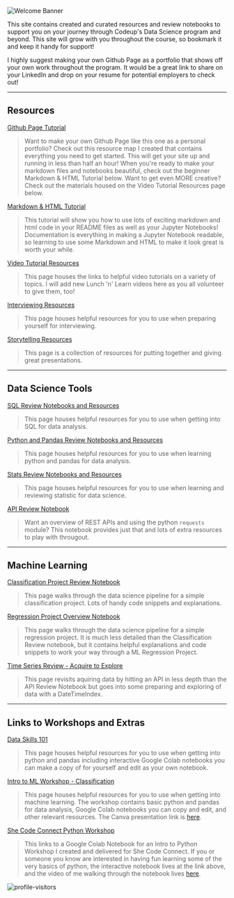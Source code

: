 ![Welcome Banner](https://i.pinimg.com/564x/bd/a5/99/bda599a6ddb4e30c1e99e649597e6330.jpg)

This site contains created and curated resources and review notebooks to support you on your journey through Codeup's Data Science program and beyond. This site will grow with you throughout the course, so bookmark it and keep it handy for support!

I highly suggest making your own Github Page as a portfolio that shows off your own work throughout the program. It would be a great link to share on your LinkedIn and drop on your resume for potential employers to check out!

___
## Resources

[Github Page Tutorial](https://ds-review-hub.github.io/github_page_portfolio.pdf)

>Want to make your own Github Page like this one as a personal portfolio? Check out this resource map I created that contains everything you need to get started. This will get your site up and running in less than half an hour! When you're ready to make your markdown files and notebooks beautiful, check out the beginner Markdown & HTML Tutorial below. Want to get even MORE creative? Check out the materials housed on the Video Tutorial Resources page below.

[Markdown & HTML Tutorial](https://ds-review-hub.github.io/markdown_and_html_tutorial)

>This tutorial will show you how to use lots of exciting markdown and html code in your README files as well as your Jupyter Notebooks! Documentation is everything in making a Jupyter Notebook readable, so learning to use some Markdown and HTML to make it look great is worth your while.

[Video Tutorial Resources](https://ds-review-hub.github.io/tutorial_videos)

>This page houses the links to helpful video tutorials on a variety of topics. I will add new Lunch 'n' Learn videos here as you all volunteer to give them, too!

[Interviewing Resources](https://ds-review-hub.github.io/interviewing_resources)

>This page houses helpful resources for you to use when preparing yourself for interviewing.

[Storytelling Resources](https://ds-review-hub.github.io/storytelling)

>This page is a collection of resources for putting together and giving great presentations.

___
## Data Science Tools

[SQL Review Notebooks and Resources](https://ds-review-hub.github.io/sql_reviews)

>This page houses helpful resources for you to use when getting into SQL for data analysis.

[Python and Pandas Review Notebooks and Resources](https://ds-review-hub.github.io/python_reviews)

>This page houses helpful resources for you to use when learning python and pandas for data analysis.

[Stats Review Notebooks and Resources](https://ds-review-hub.github.io/stats_reviews)

>This page houses helpful resources for you to use when learning and reviewing statistic for data science.

[API Review Notebook](https://ds-review-hub.github.io/api_review)

>Want an overview of REST APIs and using the python `requests` module? This notebook provides just that and lots of extra resources to play with througout.

___
## Machine Learning


[Classification Project Review Notebook](https://ds-review-hub.github.io/classification_project_review/classification_project_review)

>This page walks through the data science pipeline for a simple classification project. Lots of handy code snippets and explanations.

[Regression Project Overview Notebook](https://ds-review-hub.github.io/regression_review)

>This page walks through the data science pipeline for a simple regression project. It is much less detailed than the Classification Review notebook, but it contains helpful explanations and code snippets to work your way through a ML Regression Project.

[Time Series Review - Acquire to Explore](https://ds-review-hub.github.io/time_series_review/time_series_review)

>This page revisits aquiring data by hitting an API in less depth than the API Review Notebook but goes into some preparing and exploring of data with a DateTimeIndex.

___
## Links to Workshops and Extras

[Data Skills 101](https://dataskills101.github.io/)

>This page houses helpful resources for you to use when getting into python and pandas including interactive Google Colab notebooks you can make a copy of for yourself and edit as your own notebook.

[Intro to ML Workshop - Classification](https://faithkane3.github.io/)

>This page houses helpful resources for you to use when getting into machine learning. The workshop contains basic python and pandas for data analysis, Google Colab notebooks you can copy and edit, and other relevant resources. The Canva presentation link is [here](https://www.canva.com/design/DAEL0tiSEAw/7I1oDBFRULaoAMFrQG-kSw/view?utm_content=DAEL0tiSEAw&utm_campaign=designshare&utm_medium=link&utm_source=publishsharelink).

[She Code Connect Python Workshop](https://colab.research.google.com/drive/1FEq_HTDw7fpVdPBFufShf2K8oeTLRDPn?usp=sharing)

>This links to a Google Colab Notebook for an Intro to Python Workshop I created and delivered for She Code Connect. If you or someone you know are interested in having fun learning some of the very basics of python, the interactive notebook lives at the link above, and the video of me walking through the notebook lives [here](https://youtu.be/X-ym8duzQwI).

![profile-visitors](https://visitor-badge.glitch.me/badge?page_id=ds-review-hub.github.io/)